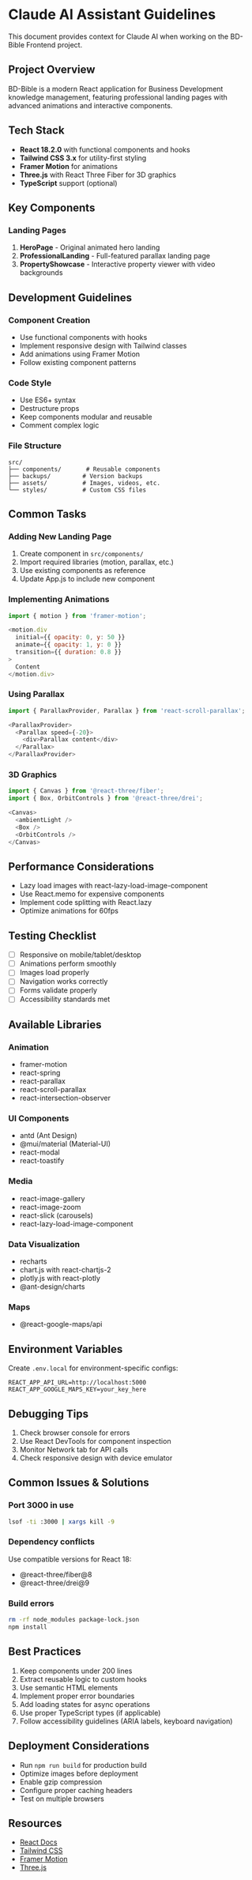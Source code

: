 # Claude AI Assistant Guidelines

This document provides context for Claude AI when working on the BD-Bible Frontend project.

## Project Overview
BD-Bible is a modern React application for Business Development knowledge management, featuring professional landing pages with advanced animations and interactive components.

## Tech Stack
- **React 18.2.0** with functional components and hooks
- **Tailwind CSS 3.x** for utility-first styling
- **Framer Motion** for animations
- **Three.js** with React Three Fiber for 3D graphics
- **TypeScript** support (optional)

## Key Components

### Landing Pages
1. **HeroPage** - Original animated hero landing
2. **ProfessionalLanding** - Full-featured parallax landing page
3. **PropertyShowcase** - Interactive property viewer with video backgrounds

## Development Guidelines

### Component Creation
- Use functional components with hooks
- Implement responsive design with Tailwind classes
- Add animations using Framer Motion
- Follow existing component patterns

### Code Style
- Use ES6+ syntax
- Destructure props
- Keep components modular and reusable
- Comment complex logic

### File Structure
```
src/
├── components/       # Reusable components
├── backups/         # Version backups
├── assets/          # Images, videos, etc.
└── styles/          # Custom CSS files
```

## Common Tasks

### Adding New Landing Page
1. Create component in `src/components/`
2. Import required libraries (motion, parallax, etc.)
3. Use existing components as reference
4. Update App.js to include new component

### Implementing Animations
```javascript
import { motion } from 'framer-motion';

<motion.div
  initial={{ opacity: 0, y: 50 }}
  animate={{ opacity: 1, y: 0 }}
  transition={{ duration: 0.8 }}
>
  Content
</motion.div>
```

### Using Parallax
```javascript
import { ParallaxProvider, Parallax } from 'react-scroll-parallax';

<ParallaxProvider>
  <Parallax speed={-20}>
    <div>Parallax content</div>
  </Parallax>
</ParallaxProvider>
```

### 3D Graphics
```javascript
import { Canvas } from '@react-three/fiber';
import { Box, OrbitControls } from '@react-three/drei';

<Canvas>
  <ambientLight />
  <Box />
  <OrbitControls />
</Canvas>
```

## Performance Considerations
- Lazy load images with react-lazy-load-image-component
- Use React.memo for expensive components
- Implement code splitting with React.lazy
- Optimize animations for 60fps

## Testing Checklist
- [ ] Responsive on mobile/tablet/desktop
- [ ] Animations perform smoothly
- [ ] Images load properly
- [ ] Navigation works correctly
- [ ] Forms validate properly
- [ ] Accessibility standards met

## Available Libraries

### Animation
- framer-motion
- react-spring
- react-parallax
- react-scroll-parallax
- react-intersection-observer

### UI Components
- antd (Ant Design)
- @mui/material (Material-UI)
- react-modal
- react-toastify

### Media
- react-image-gallery
- react-image-zoom
- react-slick (carousels)
- react-lazy-load-image-component

### Data Visualization
- recharts
- chart.js with react-chartjs-2
- plotly.js with react-plotly
- @ant-design/charts

### Maps
- @react-google-maps/api

## Environment Variables
Create `.env.local` for environment-specific configs:
```
REACT_APP_API_URL=http://localhost:5000
REACT_APP_GOOGLE_MAPS_KEY=your_key_here
```

## Debugging Tips
1. Check browser console for errors
2. Use React DevTools for component inspection
3. Monitor Network tab for API calls
4. Check responsive design with device emulator

## Common Issues & Solutions

### Port 3000 in use
```bash
lsof -ti :3000 | xargs kill -9
```

### Dependency conflicts
Use compatible versions for React 18:
- @react-three/fiber@8
- @react-three/drei@9

### Build errors
```bash
rm -rf node_modules package-lock.json
npm install
```

## Best Practices
1. Keep components under 200 lines
2. Extract reusable logic to custom hooks
3. Use semantic HTML elements
4. Implement proper error boundaries
5. Add loading states for async operations
6. Use proper TypeScript types (if applicable)
7. Follow accessibility guidelines (ARIA labels, keyboard navigation)

## Deployment Considerations
- Run `npm run build` for production build
- Optimize images before deployment
- Enable gzip compression
- Configure proper caching headers
- Test on multiple browsers

## Resources
- [React Docs](https://react.dev)
- [Tailwind CSS](https://tailwindcss.com)
- [Framer Motion](https://www.framer.com/motion)
- [Three.js](https://threejs.org)